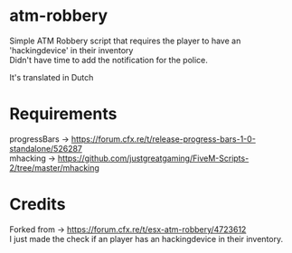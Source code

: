 # atm-robbery
Simple ATM Robbery script that requires the player to have an 'hackingdevice' in their inventory<br>
Didn't have time to add the notification for the police. 

It's translated in Dutch

# Requirements
progressBars -> https://forum.cfx.re/t/release-progress-bars-1-0-standalone/526287 <br>
mhacking -> https://github.com/justgreatgaming/FiveM-Scripts-2/tree/master/mhacking

# Credits
Forked from -> https://forum.cfx.re/t/esx-atm-robbery/4723612 <br>
I just made the check if an player has an hackingdevice in their inventory.
